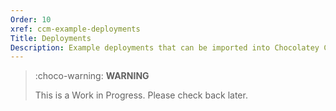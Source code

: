 ```yaml
---
Order: 10
xref: ccm-example-deployments
Title: Deployments
Description: Example deployments that can be imported into Chocolatey Central Management for immediate use
---
```


> :choco-warning: **WARNING**
>
> This is a Work in Progress. Please check back later.

